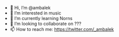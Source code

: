 - 👋 Hi, I’m @ambalek
- 👀 I’m interested in music
- 🌱 I’m currently learning Norns
- 💞️ I’m looking to collaborate on ???
- 📫 How to reach me: https://twitter.com/_ambalek

<!---
ambalek/ambalek is a ✨ special ✨ repository because its `README.md` (this file) appears on your GitHub profile.
You can click the Preview link to take a look at your changes.
--->
